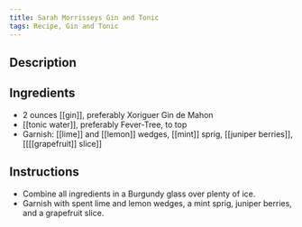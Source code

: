 ```yaml
---
title: Sarah Morrisseys Gin and Tonic
tags: Recipe, Gin and Tonic
---
```

## Description

## Ingredients
- 2 ounces [[gin]], preferably Xoriguer Gin de Mahon
- [[tonic water]], preferably Fever-Tree, to top
- Garnish: [[lime]] and [[lemon]] wedges, [[mint]] sprig, [[juniper berries]], [[[[grapefruit]] slice]]
## Instructions
- Combine all ingredients in a Burgundy glass over plenty of ice.
- Garnish with spent lime and lemon wedges, a mint sprig, juniper berries, and a grapefruit slice.

